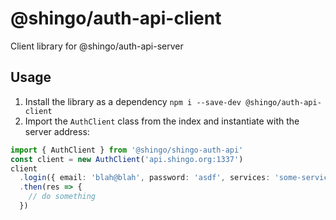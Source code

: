 # @shingo/auth-api-client

Client library for @shingo/auth-api-server

## Usage

1. Install the library as a dependency `npm i --save-dev @shingo/auth-api-client`
2. Import the `AuthClient` class from the index and instantiate with the server address:

```ts
import { AuthClient } from '@shingo/shingo-auth-api'
const client = new AuthClient('api.shingo.org:1337')
client
  .login({ email: 'blah@blah', password: 'asdf', services: 'some-service' })
  .then(res => {
    // do something
  })
```
